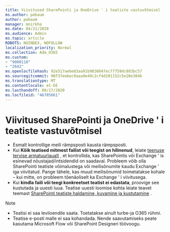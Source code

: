 ```yaml
---
title: Viivitused SharePointi ja OneDrive ' i teatiste vastuvõtmisel
ms.author: pebaum
author: pebaum
manager: mnirkhe
ms.date: 04/21/2020
ms.audience: Admin
ms.topic: article
ROBOTS: NOINDEX, NOFOLLOW
localization_priority: Normal
ms.collection: Adm_O365
ms.custom:
- "9000118"
- "2642"
ms.openlocfilehash: 92e517ae6e83aa91b9838047ec77759dc893bc57
ms.sourcegitcommit: 90f37eebec9aaa9e49c2cf4d201152c5e20e384b
ms.translationtype: MT
ms.contentlocale: et-EE
ms.lasthandoff: 08/17/2020
ms.locfileid: "46785661"
---
```

# <a name="delays-in-receiving-sharepoint-and-onedrive-alerts"></a>Viivitused SharePointi ja OneDrive ' i teatiste vastuvõtmisel

- Esmalt kontrollige meili rämpsposti kausta rämpsposti.
- Kui **Kõik teatised mitmest failist või teegist on hilinenud**, leiate [teenuse tervise armatuurlaualt](https://portal.office.com/adminportal/home?ref=/servicehealth) , et kontrollida, kas SharePointis või Exchange ' is esinevad nõustajad/intsidendid on saadaval. Probleem võib olla SharePointi teatiste võimalustega või meilisõnumite kaudu Exchange ' iga viivitatud. Pange tähele, kas muud meilisõnumid toimetatakse kohale – kui mitte, on probleem tõenäoliselt ka Exchange ' i viivitusega.
- Kui **kindla faili või teegi konkreetset teatist ei edastata**, proovige see kustutada ja uuesti luua. Teatise uuesti loomise kohta leiate teavet teemast [SharePointi teatiste haldamine, kuvamine ja kustutamine](https://support.microsoft.com/office/99dfb19c-9a90-4a8c-aba1-aa8c8afb0de2) .

> [!NOTE]
> - Teatisi ei saa leviloendile saata. Toetatakse ainult turbe-ja O365 rühmi.
> - Teatise e-posti malle ei saa kohandada. Nende saavutamiseks peate kasutama Microsoft Flow või SharePoint Designeri töövoogu.
